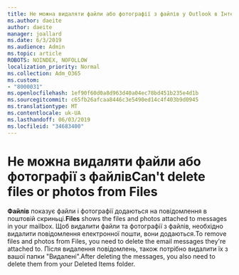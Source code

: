 ```yaml
---
title: Не можна видаляти файли або фотографії з файлів у Outlook в Інтернеті
ms.author: daeite
author: daeite
manager: joallard
ms.date: 6/3/2019
ms.audience: Admin
ms.topic: article
ROBOTS: NOINDEX, NOFOLLOW
localization_priority: Normal
ms.collection: Adm_O365
ms.custom:
- "8000031"
ms.openlocfilehash: 1ef90f60d0a8d963d40a04ec78bd451b235e4d1b
ms.sourcegitcommit: c65fb26afcaa8446c3e5490ed14c4f403b9d0945
ms.translationtype: MT
ms.contentlocale: uk-UA
ms.lasthandoff: 06/03/2019
ms.locfileid: "34683400"
---
```

# <a name="cant-delete-files-or-photos-from-files"></a><span data-ttu-id="4caf9-102">Не можна видаляти файли або фотографії з файлів</span><span class="sxs-lookup"><span data-stu-id="4caf9-102">Can't delete files or photos from Files</span></span>

<span data-ttu-id="4caf9-103">**Файлів** показує файли і фотографії додаються на повідомлення в поштовій скриньці.</span><span class="sxs-lookup"><span data-stu-id="4caf9-103">**Files** shows the files and photos attached to messages in your mailbox.</span></span> <span data-ttu-id="4caf9-104">Щоб видалити файли та фотографії з файлів, необхідно видалити повідомлення електронної пошти, вони додаються.</span><span class="sxs-lookup"><span data-stu-id="4caf9-104">To remove files and photos from Files, you need to delete the email messages they're attached to.</span></span> <span data-ttu-id="4caf9-105">Після видалення повідомлень, також потрібно видалити їх з вашої папки "Видалені".</span><span class="sxs-lookup"><span data-stu-id="4caf9-105">After deleting the messages, you also need to delete them from your Deleted Items folder.</span></span>